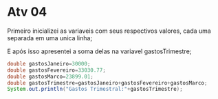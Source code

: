 # Atv 04
Primeiro inicializei as variaveis com seus respectivos valores, cada uma separada em uma unica linha;

E após isso apresentei a soma delas na variavel gastosTrimestre;

~~~java
double gastosJaneiro=30000;
double gastosFevereiro=33030.77;
double gastosMarco=23899.01;
double gastosTrimestre=gastosJaneiro+gastosFevereiro+gastosMarco;
System.out.println("Gastos Trimestral:"+gastosTrimestre);
~~~